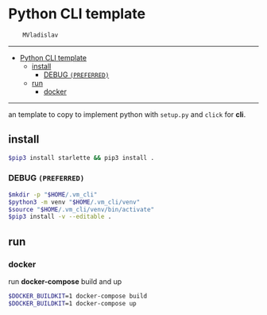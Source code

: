 # Python CLI template

```sh
    MVladislav
```

---

- [Python CLI template](#python-cli-template)
  - [install](#install)
    - [DEBUG `(PREFERRED)`](#debug-preferred)
  - [run](#run)
    - [docker](#docker)

---

an template to copy to implement python with `setup.py` and `click` for **cli**.

## install

```sh
$pip3 install starlette && pip3 install .
```

### DEBUG `(PREFERRED)`

```sh
$mkdir -p "$HOME/.vm_cli"
$python3 -m venv "$HOME/.vm_cli/venv"
$source "$HOME/.vm_cli/venv/bin/activate"
$pip3 install -v --editable .
```

## run

### docker

run **docker-compose** build and up

```sh
$DOCKER_BUILDKIT=1 docker-compose build
$DOCKER_BUILDKIT=1 docker-compose up
```
